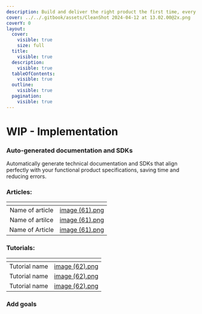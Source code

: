 ```yaml
---
description: Build and deliver the right product the first time, every time.
cover: ../../.gitbook/assets/CleanShot 2024-04-12 at 13.02.00@2x.png
coverY: 0
layout:
  cover:
    visible: true
    size: full
  title:
    visible: true
  description:
    visible: true
  tableOfContents:
    visible: true
  outline:
    visible: true
  pagination:
    visible: true
---
```


# WIP - Implementation

### **Auto-generated documentation and SDKs**

Automatically generate technical documentation and SDKs that align perfectly with your functional product specifications, saving time and reducing errors.

### **Articles:**

<table data-view="cards"><thead><tr><th align="center"></th><th data-hidden data-card-cover data-type="files"></th></tr></thead><tbody><tr><td align="center">Name of article</td><td><a href="../../.gitbook/assets/image (61).png">image (61).png</a></td></tr><tr><td align="center">Name of artilce</td><td><a href="../../.gitbook/assets/image (61).png">image (61).png</a></td></tr><tr><td align="center">Name of Article</td><td><a href="../../.gitbook/assets/image (61).png">image (61).png</a></td></tr></tbody></table>

### Tutorials:

<table data-view="cards"><thead><tr><th align="center"></th><th data-hidden data-card-cover data-type="files"></th></tr></thead><tbody><tr><td align="center">Tutorial name</td><td><a href="../../.gitbook/assets/image (62).png">image (62).png</a></td></tr><tr><td align="center">Tutorial name</td><td><a href="../../.gitbook/assets/image (62).png">image (62).png</a></td></tr><tr><td align="center">Tutorial name</td><td><a href="../../.gitbook/assets/image (62).png">image (62).png</a></td></tr></tbody></table>



### Add goals
